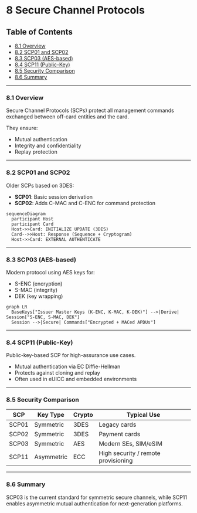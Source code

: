 # 8 Secure Channel Protocols

## Table of Contents
- [8.1 Overview](#81-overview)
- [8.2 SCP01 and SCP02](#82-scp01-and-scp02)
- [8.3 SCP03 (AES-based)](#83-scp03-aes-based)
- [8.4 SCP11 (Public-Key)](#84-scp11-public-key)
- [8.5 Security Comparison](#85-security-comparison)
- [8.6 Summary](#86-summary)

---

### 8.1 Overview
Secure Channel Protocols (SCPs) protect all management commands exchanged between off-card entities and the card.

They ensure:
- Mutual authentication  
- Integrity and confidentiality  
- Replay protection  

---

### 8.2 SCP01 and SCP02
Older SCPs based on 3DES:
- **SCP01**: Basic session derivation  
- **SCP02**: Adds C-MAC and C-ENC for command protection  

```mermaid
sequenceDiagram
  participant Host
  participant Card
  Host->>Card: INITIALIZE UPDATE (3DES)
  Card-->>Host: Response (Sequence + Cryptogram)
  Host->>Card: EXTERNAL AUTHENTICATE
```

---

### 8.3 SCP03 (AES-based)
Modern protocol using AES keys for:
- S-ENC (encryption)
- S-MAC (integrity)
- DEK (key wrapping)

```mermaid
graph LR
  BaseKeys["Issuer Master Keys (K-ENC, K-MAC, K-DEK)"] -->|Derive| Session["S-ENC, S-MAC, DEK"]
  Session -->|Secure| Commands["Encrypted + MACed APDUs"]
```

---

### 8.4 SCP11 (Public-Key)
Public-key-based SCP for high-assurance use cases.
- Mutual authentication via EC Diffie-Hellman  
- Protects against cloning and replay  
- Often used in eUICC and embedded environments

---

### 8.5 Security Comparison

| SCP | Key Type | Crypto | Typical Use |
|------|-----------|---------|--------------|
| SCP01 | Symmetric | 3DES | Legacy cards |
| SCP02 | Symmetric | 3DES | Payment cards |
| SCP03 | Symmetric | AES | Modern SEs, SIM/eSIM |
| SCP11 | Asymmetric | ECC | High security / remote provisioning |

---

### 8.6 Summary
SCP03 is the current standard for symmetric secure channels, while SCP11 enables asymmetric mutual authentication for next-generation platforms.
